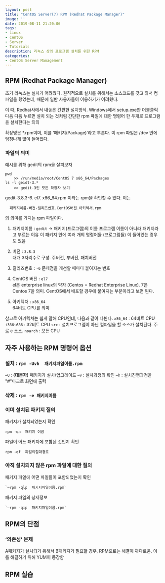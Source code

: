 ```yaml
---
layout: post
title: "CentOS Server(7) RPM (Redhat Package Manager)"
image: ''
date: 2019-08-11 21:20:06
tags: 
- Linux
- CentOS 
- Server
- Tutorials
description: 리눅스 상의 프로그램 설치를 위한 RPM
categories:
- CentOS Server Management
---
```



## RPM (Redhat Package Manager)

초기 리눅스는 설치가 어려웠다.
원칙적으로 설치를 위해서는 소스코드를 갖고 와서 컴파일을 했었는데, 때문에 일반 사용자들이 이용하기가 어려웠다.

이 때, Redhat사에서 내놓은 간편한 설치방식. 
Windows에서 setup.exe만 더블클릭 다음 다음 누르면 설치 되는 것처럼
간단한 rpm 파일에 대한 명령어 한 두개로 프로그램을 설치한다는 의의 

확장명은 *.rpm이며, 이를 ‘패키지(Package)’라고 부른다.
이 rpm 파일은 /dev 안에 엄청나게 많이 들어있다.


### 파일의 의미

예시를 위해 gedit의 rpm을 살펴보자

    pwd
	    >> /run/media/root/CentOS 7 x86_64/Packages
	ls -l geidt-3.*
		>> gedit-3인 모든 확장자 보기
  
 gedit-3.8.3-6. el7. x86_64.rpm 이라는 rpm을 확인할 수 있다. 이는

      패키지이름-버전-릴리즈번호.CentOS버전.아키텍처.rpm

의 의미를 가지는 rpm 파일이다.

1. 패키지이름 : `gedit` → 패키지(프로그램)의 이름
	프로그램 이름이 아니라 패키지라고 부르는 이유
	이 패키지 안에 여러 개의 명령어들 (프로그램들) 이 들어있는 경우도 			있음
	
2. 버전 : `3.8.3`  
	대개 3자리수로 구성. 주버전, 부버전, 패치버전
3. 릴리즈번호  : `-6` 
	문제점을 개선할 때마다 붙여지는 번호
4. CentOS 버전 : `el7`  
	el은 enterprise linux의 약자 (Centos = Redhat Enterprise Linux). 7은 Centos 7을 의미. CentOS에서 배포할 경우에 붙여지는 부분이라고 보면 된다.
5. 아키텍처 : `x86_64`  
	64비트 CPU를 의미

참고로 아키텍쳐는 쉽게 말해 CPU인데, 다음과 같이 나뉜다.
`x86_64` : 64비트 CPU
`i386~686` : 32비트 CPU
`src` : 설치프로그램이 아닌 컴파일을 할 소스가 설치된다. 주로 c 소스. 
`noarch` : 모든 CPU

## 자주 사용하는 RPM 명령어 옵션

### 설치 : `rpm -Uvh  패키지파일이름.rpm`

`–U` : **(대문자)** 패키지가 설치/업그레이드
`–v` : 설치과정의 확인
`–h` : 설치진행과정을 "#"마크로 화면에 출력

### 삭제 : `rpm -e 패키지이름`

### 이미 설치된 패키지 질의

패키지가 설치되었는지 확인

    rpm -qa  패키지 이름

파일이 어느 패키지에 포함된 것인지 확인

    rpm -qf  파일의절대경로

###  아직 설치되지 않은 rpm 파일에 대한 질의

패키지 파일에 어떤 파일들이 포함되었는지 확인

    `–rpm -qlp  패키지파일이름.rpm`

패키지 파일의 상세정보

    `–rpm -qip  패키지파일이름.rpm`

## RPM의 단점

### ‘의존성’ 문제

A패키지가 설치되기 위해서 B패키지가 필요할 경우, RPM으로는 해결이 까다로움. 이를 해결하기 위해 YUM이 등장함

## RPM 실습

